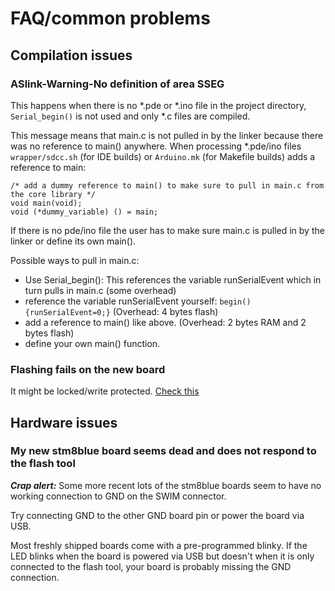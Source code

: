 # FAQ/common problems

## Compilation issues

### ASlink-Warning-No definition of area SSEG

This happens when there is no *.pde or *.ino file in the project directory,
`Serial_begin()` is not used and only *.c files are compiled.

This message means that main.c is not pulled in by the linker because there
was no reference to main() anywhere. When processing *.pde/ino files
`wrapper/sdcc.sh` (for IDE builds) or `Arduino.mk` (for Makefile builds) adds
a reference to main:

```
/* add a dummy reference to main() to make sure to pull in main.c from the core library */
void main(void);
void (*dummy_variable) () = main;
```

If there is no pde/ino file the user has to make sure main.c is pulled in by
the linker or define its own main().

Possible ways to pull in main.c:

- Use Serial_begin(): This references the variable runSerialEvent which in turn pulls in main.c (some overhead)
- reference the variable runSerialEvent yourself: `begin(){runSerialEvent=0;}` (Overhead: 4 bytes flash)
- add a reference to main() like above. (Overhead: 2 bytes RAM and 2 bytes flash)
- define your own main() function.


### Flashing fails on the new board

It might be locked/write protected. [Check
this](../../hardware/stm8blue/#unlocking-a-write-protected-mcu)


## Hardware issues


### My new stm8blue board seems dead and does not respond to the flash tool

***Crap alert:*** Some more recent lots of the stm8blue boards seem to have
no working connection to GND on the SWIM connector.

Try connecting GND to the other GND board pin or power the board via USB.

Most freshly shipped boards come with a pre-programmed blinky. If the LED
blinks when the board is powered via USB but doesn't when it is only
connected to the flash tool, your board is probably missing the GND
connection.

